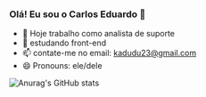 ### Olá! Eu sou o Carlos Eduardo 👋



- 🔭 Hoje trabalho como analista de suporte 
- 🌱 estudando front-end 
- 📫 contate-me no email: kadudu23@gmail.com
- 😄 Pronouns: ele/dele

![Anurag's GitHub stats](https://github-readme-stats.vercel.app/api?username=KAdu2324&show_icons=true&theme=radical)

